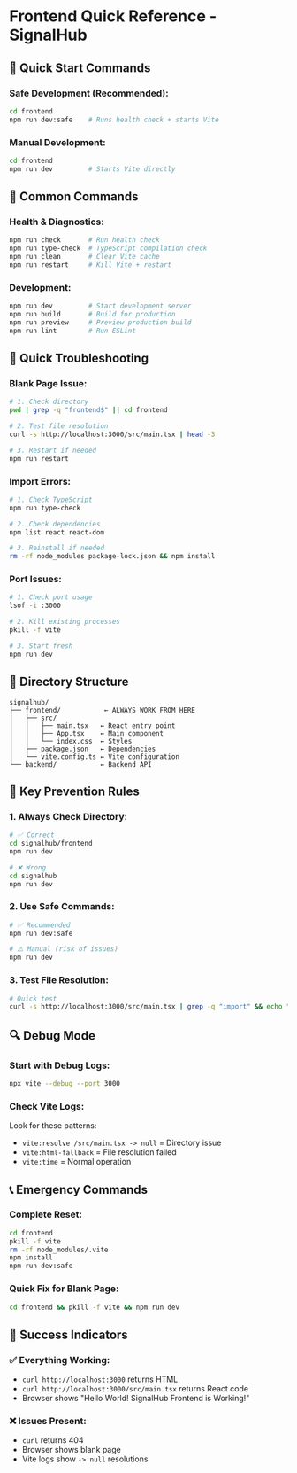 # Frontend Quick Reference - SignalHub

## 🚀 Quick Start Commands

### **Safe Development (Recommended):**
```bash
cd frontend
npm run dev:safe    # Runs health check + starts Vite
```

### **Manual Development:**
```bash
cd frontend
npm run dev         # Starts Vite directly
```

## 🔧 Common Commands

### **Health & Diagnostics:**
```bash
npm run check       # Run health check
npm run type-check  # TypeScript compilation check
npm run clean       # Clear Vite cache
npm run restart     # Kill Vite + restart
```

### **Development:**
```bash
npm run dev         # Start development server
npm run build       # Build for production
npm run preview     # Preview production build
npm run lint        # Run ESLint
```

## 🚨 Quick Troubleshooting

### **Blank Page Issue:**
```bash
# 1. Check directory
pwd | grep -q "frontend$" || cd frontend

# 2. Test file resolution
curl -s http://localhost:3000/src/main.tsx | head -3

# 3. Restart if needed
npm run restart
```

### **Import Errors:**
```bash
# 1. Check TypeScript
npm run type-check

# 2. Check dependencies
npm list react react-dom

# 3. Reinstall if needed
rm -rf node_modules package-lock.json && npm install
```

### **Port Issues:**
```bash
# 1. Check port usage
lsof -i :3000

# 2. Kill existing processes
pkill -f vite

# 3. Start fresh
npm run dev
```

## 📁 Directory Structure

```
signalhub/
├── frontend/           ← ALWAYS WORK FROM HERE
│   ├── src/
│   │   ├── main.tsx   ← React entry point
│   │   ├── App.tsx    ← Main component
│   │   └── index.css  ← Styles
│   ├── package.json   ← Dependencies
│   └── vite.config.ts ← Vite configuration
└── backend/           ← Backend API
```

## 🎯 Key Prevention Rules

### **1. Always Check Directory:**
```bash
# ✅ Correct
cd signalhub/frontend
npm run dev

# ❌ Wrong
cd signalhub
npm run dev
```

### **2. Use Safe Commands:**
```bash
# ✅ Recommended
npm run dev:safe

# ⚠️ Manual (risk of issues)
npm run dev
```

### **3. Test File Resolution:**
```bash
# Quick test
curl -s http://localhost:3000/src/main.tsx | grep -q "import" && echo "✅ OK" || echo "❌ Issue"
```

## 🔍 Debug Mode

### **Start with Debug Logs:**
```bash
npx vite --debug --port 3000
```

### **Check Vite Logs:**
Look for these patterns:
- `vite:resolve /src/main.tsx -> null` = Directory issue
- `vite:html-fallback` = File resolution failed
- `vite:time` = Normal operation

## 📞 Emergency Commands

### **Complete Reset:**
```bash
cd frontend
pkill -f vite
rm -rf node_modules/.vite
npm install
npm run dev:safe
```

### **Quick Fix for Blank Page:**
```bash
cd frontend && pkill -f vite && npm run dev
```

## 🎉 Success Indicators

### **✅ Everything Working:**
- `curl http://localhost:3000` returns HTML
- `curl http://localhost:3000/src/main.tsx` returns React code
- Browser shows "Hello World! SignalHub Frontend is Working!"

### **❌ Issues Present:**
- `curl` returns 404
- Browser shows blank page
- Vite logs show `-> null` resolutions
